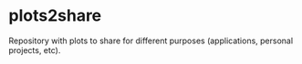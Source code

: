 # plots2share
Repository with plots to share for different purposes (applications, personal projects, etc).
